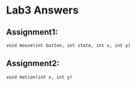 # Lab3 Answers

## Assignment1:

    void mouse(int button, int state, int x, int y)

## Assignment2:

    void motion(int x, int y)

## 